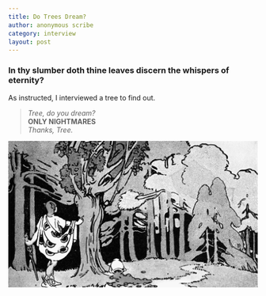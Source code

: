 ```yaml
---
title: Do Trees Dream?
author: anonymous scribe
category: interview
layout: post
---
```

### In thy slumber doth thine leaves discern the whispers of eternity?
As instructed, I interviewed a tree to find out.

>*Tree, do you dream?*  
>**ONLY NIGHTMARES**  
>*Thanks, Tree.*  

![dreamtree.gif](/assets/images/dreamtree.gif)
